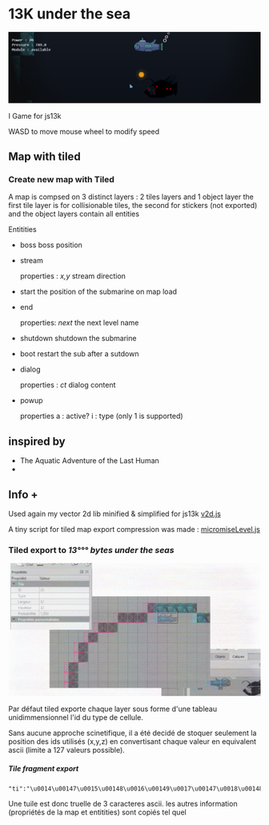
# 13K under the sea
![sub](./subhead.png)

I Game for js13k

WASD to move 
mouse wheel to modify speed

## Map with tiled

### Create new map with Tiled
A map is compsed on 3 distinct layers : 2 tiles layers and 1 object layer
the first tile layer is for collisionable tiles, the second for stickers (not exported) and the object layers contain all entities

Entitities

 - boss boss position
 - stream 
 
    properties :
    _x,y_ stream direction
 
 - start the position of the submarine on map load
 - end
 
    properties:
    _next_ the next level name
    
 - shutdown shutdown the submarine
 - boot restart the sub after a sutdown
 - dialog
    
    properties :
    _ct_ dialog content
 
 - powup
    
    properties
    a : active?
    i : type (only 1 is supported)

## inspired by 

 - The Aquatic Adventure of the Last Human 
 - 
## Info +

Used again my vector 2d lib minified & simplified for js13k [v2d.js](https://github.com/Julien-laville/Lost/blob/gh-pages/src/v2d.js)

A tiny script for tiled map export compression was made : [micromiseLevel.js](https://github.com/Julien-laville/Lost/blob/gh-pages/src/micromiseLelevel.js)

### Tiled export to _13°°° bytes under the seas_
 
 ![tiled](./tiled.jpg)
 
 Par défaut tiled exporte chaque layer sous forme d'une tableau unidimmensionnel l'id du type de cellule.
 
 Sans aucune approche scinetifique, il a été decidé de stoquer seulement la position des ids utilisés (x,y,z) en convertisant chaque valeur en equivalent ascii (limite a 127 valeurs possible).
 
 ##### Tile fragment export
 ```
"ti":"\u0014\u00147\u0015\u00148\u0016\u00149\u0017\u00147\u0018\u00148\u0019\u00149\u001a\u00147\u001b\u00148\u001c\u00149\u001d\u00147\u001e\u00148\u001f\u00149  

```
 
 Une tuile est donc truelle de 3 caracteres ascii.
 les autres information (propriétés de la map et entitities) sont copiés tel quel
    
  